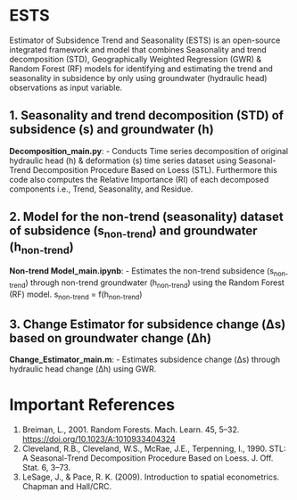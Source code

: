 # ESTS
Estimator of Subsidence Trend and Seasonality (ESTS) is an open-source integrated framework and model that combines Seasonality and trend decomposition (STD),  Geographically Weighted Regression (GWR) & Random Forest (RF) models for identifying and estimating the trend and seasonality in subsidence by only using groundwater (hydraulic head) observations as input variable.

## 1. Seasonality and trend decomposition (STD) of subsidence (s) and groundwater (h)
**Decomposition_main.py**: - Conducts Time series decomposition of original hydraulic head (h) & deformation (s) time series dataset using Seasonal-Trend Decomposition Procedure Based on Loess (STL). Furthermore this code also computes the Relative Importance (RI) of each decomposed components i.e., Trend, Seasonality, and Residue.

## 2. Model for the non-trend (seasonality) dataset of subsidence (s<sub>non-trend</sub>) and groundwater (h<sub>non-trend</sub>)
**Non-trend Model_main.ipynb**: -  Estimates the non-trend subsidence (s<sub>non-trend</sub>) through non-trend groundwater (h<sub>non-trend</sub>) using the Random Forest (RF) model.
s<sub>non-trend</sub> = f(h<sub>non-trend</sub>)

## 3. Change Estimator for subsidence change (&Delta;s) based on groundwater change (&Delta;h)
**Change_Estimator_main.m**: - Estimates subsidence change (&Delta;s) through hydraulic head change (&Delta;h) using GWR.

# Important References
1. Breiman, L., 2001. Random Forests. Mach. Learn. 45, 5–32. https://doi.org/10.1023/A:1010933404324
2. Cleveland, R.B., Cleveland, W.S., McRae, J.E., Terpenning, I., 1990. STL: A Seasonal-Trend Decomposition Procedure Based on Loess. J. Off. Stat. 6, 3–73.
3. LeSage, J., & Pace, R. K. (2009). Introduction to spatial econometrics. Chapman and Hall/CRC.
